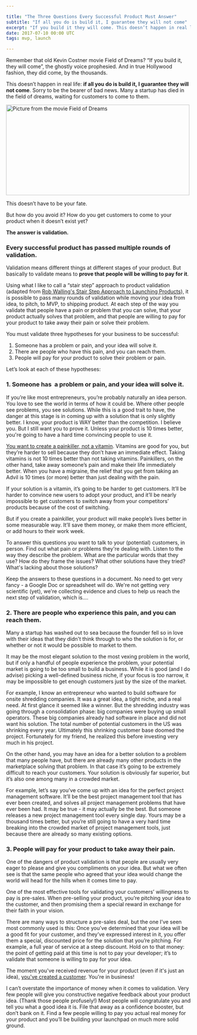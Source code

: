 ```yaml
---

title: "The Three Questions Every Successful Product Must Answer"
subtitle: "If all you do is build it, I guarantee they will not come"
excerpt: "If you build it they will come. This doesn’t happen in real life: if all you do is build it, I guarantee they will not come. Sorry to be the bearer of bad news. Many a startup has died in the field of dreams, waiting for customers to come to them."
date: 2017-07-10 00:00 UTC
tags: mvp, launch

---
```


Remember that old Kevin Costner movie Field of Dreams? “If you build it, they will come”, the ghostly voice prophesied. And in true Hollywood fashion, they did come, by the thousands.

This doesn’t happen in real life: **if all you do is build it, I guarantee they will not come**. Sorry to be the bearer of bad news. Many a startup has died in the field of dreams, waiting for customers to come to them.

<p class="center">
<img src="https://media.giphy.com/media/DkHvDAQRCyQHm/giphy.gif" alt="Picture from the movie Field of Dreams" width="500" height="247" />
</p>

This doesn’t have to be your fate.

But how do you avoid it? How do you get customers to come to your product when it doesn’t exist yet?

**The answer is validation.**

### Every successful product has passed multiple rounds of validation.

Validation means different things at different stages of your product. But basically to validate means to **prove that people will be willing to pay for it**.

Using what I like to call a “stair step” approach to product validation (adapted from <a href="http://www.startupsfortherestofus.com/episodes/episode-222-the-stair-step-approach-to-launching-products">Rob Walling's Stair Step Approach to Launching Products</a>), it is possible to pass many rounds of validation while moving your idea from idea, to pitch, to MVP, to shipping product. At each step of the way you validate that people have a pain or problem that you can solve, that your product actually solves that problem, and that people are willing to pay for your product to take away their pain or solve their problem.

You must validate three hypotheses for your business to be successful:

1.  Someone has a problem or pain, and your idea will solve it.
2.  There are people who have this pain, and you can reach them.
3.  People will pay for your product to solve their problem or pain.

Let’s look at each of these hypotheses:

### 1. Someone has  a problem or pain, and your idea will solve it.

If you’re like most entrepreneurs, you’re probably naturally an idea person. You love to see the world in terms of how it could be. Where other people see problems, you see solutions. While this is a good trait to have, the danger at this stage is in coming up with a solution that is only slightly better. I know, your product is WAY better than the competition. I believe you. But I still want you to prove it. Unless your product is 10 times better, you're going to have a hard time convincing people to use it.

<a href="https://www.entrepreneur.com/article/230736">You want to create a painkiller, not a vitamin</a>. Vitamins are good for you, but they’re harder to sell because they don’t have an immediate effect. Taking vitamins is not 10 times better than not taking vitamins. Painkillers, on the other hand, take away someone’s pain and make their life immediately better. When you have a migraine, the relief that you get from taking an Advil is 10 times (or more) better than just dealing with the pain.

If your solution is a vitamin, it’s going to be harder to get customers. It’ll be harder to convince new users to adopt your product, and it’ll be nearly impossible to get customers to switch away from your competitors’ products because of the cost of switching.

But if you create a painkiller, your product will make people’s lives better in some measurable way. It’ll save them money, or make them more efficient, or add hours to their work week.

To answer this questions you want to talk to your (potential) customers, in person. Find out what pain or problems they're dealing with. Listen to the way they describe the problem. What are the particular words that they use? How do they frame the issues? What other solutions have they tried? What's lacking about those solutions?

Keep the answers to these questions in a document. No need to get very fancy - a Google Doc or spreadsheet will do. We're not getting very scientific (yet), we're collecting evidence and clues to help us reach the next step of validation, which is....

### 2. There are people who experience this pain, and you can reach them.

Many a startup has washed out to sea because the founder fell so in love with their ideas that they didn't think through to who the solution is for, or whether or not it would be possible to market to them.

It may be the most elegant solution to the most vexing problem in the world, but if only a handful of people experience the problem, your potential market is going to be too small to build a business. While it is good (and I do advise) picking a well-defined business niche, if your focus is <em>too</em> narrow, it may be impossible to get enough customers just by the size of the market.

For example, I know an entrepreneur who wanted to build software for onsite shredding companies. It was a great idea, a tight niche, and a real need. At first glance it seemed like a winner. But the shredding industry was going through a consolidation phase: big companies were buying up small operators. These big companies already had software in place and did not want his solution. The total number of potential customers in the US was shrinking every year. Ultimately this shrinking customer base doomed the project. Fortunately for my friend, he realized this before investing very much in his project.

On the other hand, you may have an idea for a better solution to a problem that many people have, but there are already many other products in the marketplace solving that problem. In that case it’s going to be extremely difficult to reach your customers. Your solution is obviously far superior, but it’s also one among many in a crowded market.

For example, let’s say you’ve come up with an idea for the perfect project management software. It’ll be the best project management tool that has ever been created, and solves all project management problems that have ever been had. It may be true - it may actually be the best. But someone releases a new project management tool every single day. Yours may be a thousand times better, but you’re still going to have a very hard time breaking into the crowded market of project management tools, just because there are already so many existing options.

### 3. People will pay for your product to take away their pain.

One of the dangers of product validation is that people are usually very eager to please and give you compliments on your idea. But what we often see is that the same people who agreed that your idea would change the world will head for the hills when it comes time to pay.

One of the most effective tools for validating your customers’ willingness to pay is pre-sales. When pre-selling your product, you’re pitching your idea to the customer, and then promising them a special reward in exchange for their faith in your vision.

There are many ways to structure a pre-sales deal, but the one I’ve seen most commonly used is this: Once you’ve determined that your idea will be a good fit for your customer, and they’ve expressed interest in it, you offer them a special, discounted price for the solution that you’re pitching. For example, a full year of service at a steep discount. Hold on to that money: the point of getting paid at this time is not to pay your developer; it’s to validate that someone is willing to pay for your idea.

The moment you've received revenue for your product (even if it's just an idea), [you've created a customer](/articles/the-purpose-of-business-is-to-create-and-keep-a-customer). You're in business!

I can’t overstate the importance of money when it comes to validation. Very few people will give you constructive negative feedback about your product idea. (Thank those people profusely!) Most people will congratulate you and tell you what a good idea it is. File that away as a confidence booster, but don’t bank on it. Find a few people willing to pay you actual real money for your product and you’ll be building your launchpad on much more solid ground.


